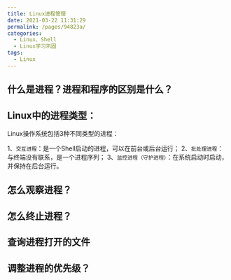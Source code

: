 ```yaml
---
title: Linux进程管理
date: 2021-03-22 11:31:29
permalink: /pages/94823a/
categories:
  - Linux、Shell
  - Linux学习巩固
tags:
  - Linux
---
```


## 什么是进程？进程和程序的区别是什么？


## Linux中的进程类型：

Linux操作系统包括3种不同类型的进程：

1、`交互进程`：是一个Shell启动的进程，可以在前台或后台运行；
2、`批处理进程`：与终端没有联系，是一个进程序列；
3、`监控进程（守护进程）`：在系统启动时启动，并保持在后台运行。


## 怎么观察进程？



## 怎么终止进程？


## 查询进程打开的文件


## 调整进程的优先级？

